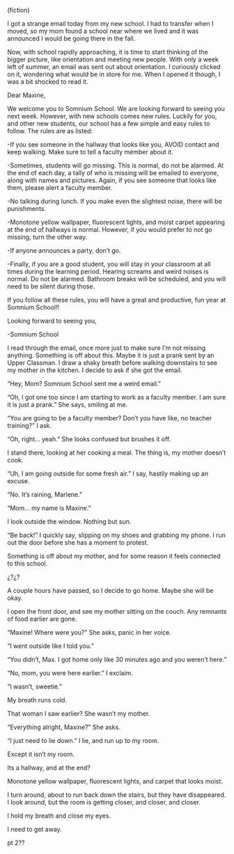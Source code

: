(fiction)

I got a strange email today from my new school. I had to transfer when I moved, so my mom found a school near where we lived and it was announced I would be going there in the fall. 

Now, with school rapidly approaching, it is time to start thinking of the bigger picture, like orientation and meeting new people. With only a week left of summer, an email was sent out about orientation. I curiously clicked on it, wondering what would be in store for me. When I opened it though, I was a bit shocked to read it. 

Dear Maxine, 

We welcome you to Somnium School. We are looking forward to seeing you next week. However, with new schools comes new rules. Luckily for you, and other new students, our school has a few simple and easy rules to follow. The rules are as listed:

-If you see someone in the hallway that looks like you, AVOID contact and keep walking. Make sure to tell a faculty member about it. 

-Sometimes, students will go missing. This is normal, do not be alarmed. At the end of each day, a tally of who is missing will be emailed to everyone, along with names and pictures. Again, if you see someone that looks like them, please alert a faculty member. 

-No talking during lunch. If you make even the slightest noise, there will be punishments. 

-Monotone yellow wallpaper, fluorescent lights, and moist carpet appearing at the end of hallways is normal. However, if you would prefer to not go missing, turn the other way. 

-If anyone announces a party, don’t go. 

-Finally, if you are a good student, you will stay in your classroom at all times during the learning period. Hearing screams and weird noises is normal. Do not be alarmed. Bathroom breaks will be scheduled, and you will need to be silent during those. 

If you follow all these rules, you will have a great and productive, fun year at Somnium School!! 

Looking forward to seeing you, 

-Somnium School 

I read through the email, once more just to make sure I’m not missing anything. Something is off about this. Maybe it is just a prank sent by an Upper Classman. I draw a shaky breath before walking downstairs to see my mother in the kitchen. I decide to ask if she got the email. 

“Hey, Mom? Somnium School sent me a weird email.”

“Oh, I got one too since I am starting to work as a faculty member. I am sure it is just a prank.” She says, smiling at me. 

“You are going to be a faculty member? Don’t you have like, no teacher training?” I ask. 

“Oh, right… yeah.” She looks confused but brushes it off. 

I stand there, looking at her cooking a meal. The thing is, my mother doesn’t cook. 

“Uh, I am going outside for some fresh air.” I say, hastily making up an excuse. 

“No. It’s raining, Marlene.”

“Mom… my name is Maxine.”

I look outside the window. Nothing but sun. 

“Be back!” I quickly say, slipping on my shoes and grabbing my phone. I run out the door before she has a moment to protest. 

Something is off about my mother, and for some reason it feels connected to this school. 

¿?¿?

A couple hours have passed, so I decide to go home. Maybe she will be okay. 

I open the front door, and see my mother sitting on the couch. Any remnants of food earlier are gone. 

“Maxine! Where were you?” She asks, panic in her voice. 

“I went outside like I told you.”

“You didn’t, Max. I got home only like 30 minutes ago and you weren’t here.”

“No, mom, you were here earlier.” I exclaim. 

“I wasn’t, sweetie.” 

My breath runs cold. 

That woman I saw earlier? She wasn’t my mother. 

“Everything alright, Maxine?” She asks. 

“I just need to lie down.” I lie, and run up to my room. 

Except it isn’t my room. 

Its a hallway, and at the end?

Monotone yellow wallpaper, fluorescent lights, and carpet that looks moist. 

I turn around, about to run back down the stairs, but they have disappeared. I look around, but the room is getting closer, and closer, and closer. 

I hold my breath and close my eyes. 

I need to get away. 



pt 2??